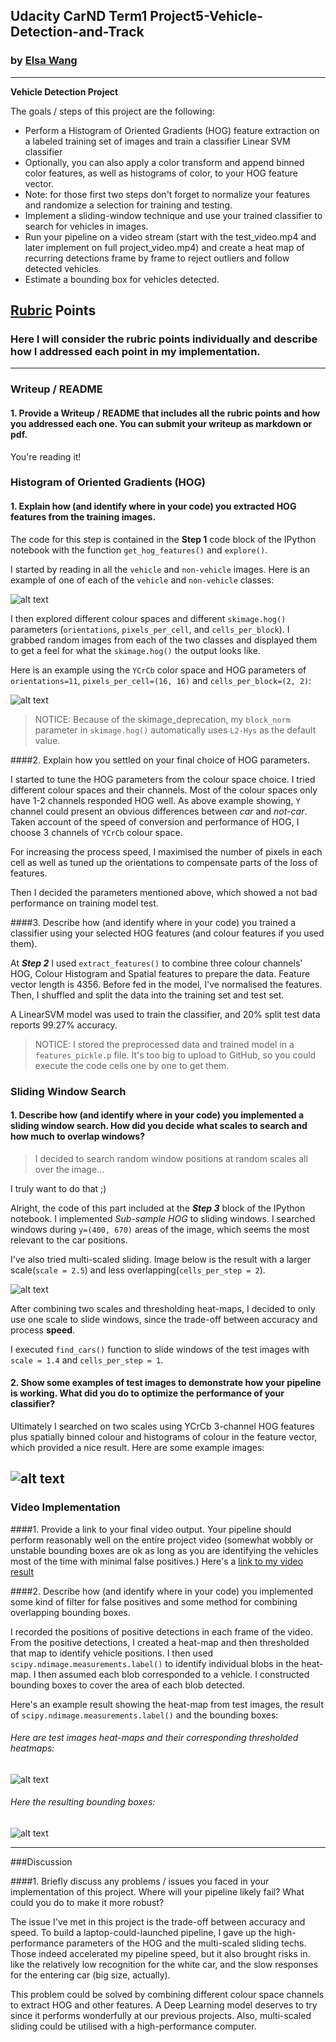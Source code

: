 ## Udacity CarND Term1 Project5-Vehicle-Detection-and-Track

### by [Elsa Wang](fzd9752@msn.com)
---

**Vehicle Detection Project**

The goals / steps of this project are the following:

* Perform a Histogram of Oriented Gradients (HOG) feature extraction on a labeled training set of images and train a classifier Linear SVM classifier
* Optionally, you can also apply a color transform and append binned color features, as well as histograms of color, to your HOG feature vector.
* Note: for those first two steps don't forget to normalize your features and randomize a selection for training and testing.
* Implement a sliding-window technique and use your trained classifier to search for vehicles in images.
* Run your pipeline on a video stream (start with the test_video.mp4 and later implement on full project_video.mp4) and create a heat map of recurring detections frame by frame to reject outliers and follow detected vehicles.
* Estimate a bounding box for vehicles detected.

[//]: # (Image References)
[image1]: ./output_images/carvsnotcar.jpg
[image2]: ./output_images/features_extraction.jpg
[image3]: ./output_images/windows_sliding.jpg
[image4]: ./output_images/05.max_scaled_windows.jpg
[image5]: ./output_images/heatmap_thresholded.jpg
[image6]: ./output_images/labeled.jpg
[video1]: ./project5.mp4

## [Rubric](https://review.udacity.com/#!/rubrics/513/view) Points

### Here I will consider the rubric points individually and describe how I addressed each point in my implementation.  

---
### Writeup / README

#### 1. Provide a Writeup / README that includes all the rubric points and how you addressed each one.  You can submit your writeup as markdown or pdf.

You're reading it!

### Histogram of Oriented Gradients (HOG)

#### 1. Explain how (and identify where in your code) you extracted HOG features from the training images.

The code for this step is contained in the **Step 1** code block of the IPython notebook with the function `get_hog_features()` and `explore()`.

I started by reading in all the `vehicle` and `non-vehicle` images.  Here is an example of one of each of the `vehicle` and `non-vehicle` classes:

![alt text][image1]

I then explored different colour spaces and different `skimage.hog()` parameters (`orientations`, `pixels_per_cell`, and `cells_per_block`).  I grabbed random images from each of the two classes and displayed them to get a feel for what the `skimage.hog()` the output looks like.

Here is an example using the `YCrCb` color space and HOG parameters of `orientations=11`, `pixels_per_cell=(16, 16)` and `cells_per_block=(2, 2)`:

![alt text][image2]

> NOTICE: Because of the skimage_deprecation, my `block_norm` parameter in `skimage.hog()` automatically uses `L2-Hys` as the default value.

####2. Explain how you settled on your final choice of HOG parameters.

I started to tune the HOG parameters from the colour space choice. I tried different colour spaces and their channels. Most of the colour spaces only have 1-2 channels responded HOG well. As above example showing, `Y` channel could present an obvious differences between *car* and *not-car*. Taken account of the speed of conversion and performance of HOG, I choose 3 channels of `YCrCb` colour space.

For increasing the process speed, I maximised the number of pixels in each cell as well as tuned up the orientations to compensate parts of the loss of features.

Then I decided the parameters mentioned above, which showed a not bad performance on training model test.

####3. Describe how (and identify where in your code) you trained a classifier using your selected HOG features (and colour features if you used them).

At **_Step 2_** I used `extract_features()` to combine three colour channels' HOG, Colour Histogram and Spatial features to prepare the data. Feature vector length is 4356. Before fed in the model, I've normalised the features. Then, I shuffled and split the data into the training set and test set.

A LinearSVM model was used to train the classifier, and 20% split test data reports 99.27% accuracy.

> NOTICE: I stored the preprocessed data and trained model in a `features_pickle.p` file. It's too big to upload to GitHub, so you could execute the code cells one by one to get them.

### Sliding Window Search

#### 1. Describe how (and identify where in your code) you implemented a sliding window search.  How did you decide what scales to search and how much to overlap windows?

> I decided to search random window positions at random scales all over the image...

I truly want to do that ;)

Alright, the code of this part included at the **_Step 3_** block of the IPython notebook. I implemented *Sub-sample HOG* to sliding windows. I searched windows during `y=(400, 670)` areas of the image, which seems the most relevant to the car positions.  

I've also tried multi-scaled sliding. Image below is the result with a larger scale(`scale = 2.5`) and less overlapping(`cells_per_step = 2`).

![alt text][image4]

After combining two scales and thresholding heat-maps, I decided to only use one scale to slide windows, since the trade-off between accuracy and process **speed**.

I executed `find_cars()` function to slide windows of the test images with `scale = 1.4` and `cells_per_step = 1`.

#### 2. Show some examples of test images to demonstrate how your pipeline is working.  What did you do to optimize the performance of your classifier?

Ultimately I searched on two scales using YCrCb 3-channel HOG features plus spatially binned colour and histograms of colour in the feature vector, which provided a nice result.  Here are some example images:

![alt text][image3]
---

### Video Implementation

####1. Provide a link to your final video output.  Your pipeline should perform reasonably well on the entire project video (somewhat wobbly or unstable bounding boxes are ok as long as you are identifying the vehicles most of the time with minimal false positives.)
Here's a [link to my video result][video1]


####2. Describe how (and identify where in your code) you implemented some kind of filter for false positives and some method for combining overlapping bounding boxes.

I recorded the positions of positive detections in each frame of the video.  From the positive detections, I created a heat-map and then thresholded that map to identify vehicle positions.  I then used `scipy.ndimage.measurements.label()` to identify individual blobs in the heat-map.  I then assumed each blob corresponded to a vehicle.  I constructed bounding boxes to cover the area of each blob detected.  

Here's an example result showing the heat-map from test images, the result of `scipy.ndimage.measurements.label()` and the bounding boxes:

###### Here are test images heat-maps and their corresponding thresholded heatmaps:

![alt text][image5]

###### Here the resulting bounding boxes:
![alt text][image6]

---

###Discussion

####1. Briefly discuss any problems / issues you faced in your implementation of this project.  Where will your pipeline likely fail?  What could you do to make it more robust?

The issue I've met in this project is the trade-off between accuracy and speed. To build a laptop-could-launched pipeline, I gave up the high-performance parameters of the HOG and the multi-scaled sliding techs. Those indeed accelerated my pipeline speed, but it also brought risks in. like the relatively low recognition for the white car, and the slow responses for the entering car (big size, actually).

This problem could be solved by combining different colour space channels to extract HOG and other features. A Deep Learning model deserves to try since it performs wonderfully at our previous projects. Also, multi-scaled sliding could be utilised with a high-performance computer.
